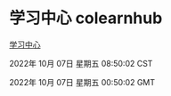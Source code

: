 # 学习中心 colearnhub
[学习中心](http://27.19.33.125:56308/colearnhub/)

2022年 10月 07日 星期五 08:50:02 CST

2022年 10月 07日 星期五 00:50:02 GMT
